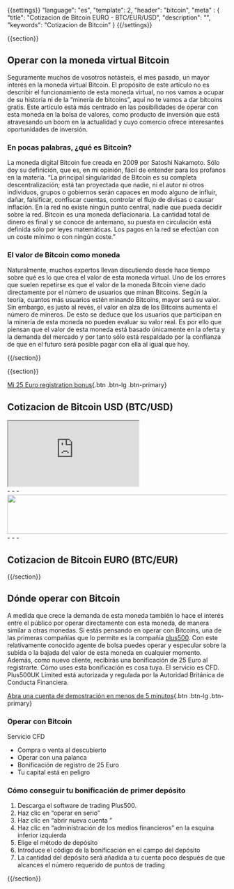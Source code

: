 {{settings}}
  "language": "es",
  "template": 2,
  "header": "bitcoin",
  "meta" : {
    "title": "Cotizacion de Bitcoin EURO - BTC/EUR/USD",
    "description": "",
    "keywords": "Cotizacion de Bitcoin"
  }
{{/settings}}

{{section}}


## Operar con la moneda virtual Bitcoin

Seguramente muchos de vosotros notásteis, el mes pasado, un mayor interés en la moneda virtual Bitcoin. El propósito de este artículo no es describir el funcionamiento de esta moneda virtual, no nos vamos a ocupar de su historia ni de la “minería de bitcoins”, aquí no te vamos a dar bitcoins gratis. Este artículo está más centrado en las posibilidades de operar con esta moneda en la bolsa de valores, como producto de inversión que está atravesando un boom en la actualidad y cuyo comercio ofrece interesantes oportunidades de inversión. 

### En pocas palabras, ¿qué es Bitcoin?

La moneda digital Bitcoin fue creada en 2009 por Satoshi Nakamoto. Sólo doy su definición, que es, en mi opinión, fácil de entender para los profanos en la materia. “La principal singularidad de Bitcoin es su completa descentralización; está tan proyectada que nadie, ni el autor ni otros individuos, grupos o gobiernos serán capaces en modo alguno de influir, dañar, falsificar, confiscar cuentas, controlar el flujo de divisas o causar inflación. En la red no existe ningún punto central, nadie que pueda decidir sobre la red. Bitcoin es una moneda deflacionaria. La cantidad total de dinero es final y se conoce de antemano, su puesta en circulación está definida sólo por leyes matemáticas. Los pagos en la red se efectúan con un coste mínimo o con ningún coste.”

### El valor de Bitcoin como moneda

Naturalmente, muchos expertos llevan discutiendo desde hace tiempo sobre qué es lo que crea el valor de esta moneda virtual. Uno de los errores que suelen repetirse es que el valor de la moneda Bitcoin viene dado directamente por el número de usuarios que minan Bitcoins. Según la teoría, cuantos más usuarios estén minando Bitcoins, mayor será su valor. Sin embargo, es justo al revés, el valor en alza de los Bitcoins aumenta el número de mineros. De esto se deduce que los usuarios que participan en la minería de esta moneda no pueden evaluar su valor real. Es por ello que piensan que el valor de esta moneda está basado únicamente en la oferta y la demanda del mercado y por tanto sólo está respaldado por la confianza de que en el futuro será posible pagar con ella al igual que hoy.

{{/section}}

{{section}}

[Mi 25 Euro registration bonus](http://www.plus500.com/es/StartTrading.aspx?id=66349&pl=2){.btn .btn-lg .btn-primary}

## Cotizacion de Bitcoin USD (BTC/USD)

<div class="container kurz">
<a href="http://www.plus500.com/es/StartTrading.aspx?id=66349&tags=Bitcoin&pl=2"></a>
<a href="http://www.plus500.com/es/StartTrading.aspx?id=66349&tags=Bitcoin&pl=2"></a>
<iframe src="http://marketools.plus500.com/Widgets/InstrumentChartContainer?hl=es&cty=ES&id=66349&tags=widg+chart+litecoin&pl=2&instSymb=BTCUSD"></iframe>
</div>
- - - 
<a href="http://serv.markets.com/promoRedirect?key=ej0xMzYxMjgxMSZsPTEzNjEyODA0JnA9MTAxNjA%3D"  target="_blank">
 <img src="http://serv.markets.com/promoLoadDisplay?key=ej0xMzYxMjgxMSZsPTEzNjEyODA0JnA9MTAxNjA%3D" width="728" height="90"/>
</a>
- - -

## Cotizacion de Bitcoin EURO (BTC/EUR)

<!-- TradingView Widget BEGIN -->
<script type="text/javascript" src="https://d33t3vvu2t2yu5.cloudfront.net/tv.js"></script>
<script type="text/javascript">
new TradingView.widget({
  "width": 1150,
  "height": 400,
  "symbol": "BTCE:BTCEUR",
  "interval": "D",
  "timezone": "Etc/UTC",
  "theme": "White",
  "style": "1",
  "locale": "en",
  "toolbar_bg": "#f1f3f6",
  "allow_symbol_change": true,
  "hideideas": true,
  "show_popup_button": true,
  "popup_width": "1000",
  "popup_height": "650"
});
</script>
<!-- TradingView Widget END -->
{{/section}}



## Dónde operar con Bitcoin

A medida que crece la demanda de esta moneda también lo hace el interés entre el público por operar directamente con esta moneda, de manera similar a otras monedas. Si estás pensando en operar con Bitcoins, una de las primeras compañías que lo permite es la compañía [plus500](http://www.forexsrovnavac.cz/es/plus500). Con este relativamente conocido agente de bolsa puedes operar y especular sobre la subida o la bajada del valor de esta moneda en cualquier momento. Además, como nuevo cliente, recibirás una bonificación de 25 Euro al registrarte. Cómo uses esta bonificación es cosa tuya. El servicio es CFD. Plus500UK Limited está autorizada y regulada  por la Autoridad Británica de Conducta Financiera.

[Abra una cuenta de demostración en menos de 5 minutos](http://www.plus500.com/es/StartTrading.aspx?id=66349&pl=2){.btn .btn-lg .btn-primary}

### Operar con Bitcoin
Servicio CFD

 * Compra o venta al descubierto
 * Operar con una palanca
 * Bonificación de registro de 25 Euro
 * Tu capital está en peligro


### Cómo conseguir tu bonificación de primer depósito
  1.  Descarga el software de trading Plus500.
  2.  Haz clic en “operar en serio”
  3.  Haz clic en “abrir nueva cuenta ”
  4.  Haz clic en “administración de los medios financieros” en la esquina inferior izquierda
  5.  Elige el método de depósito
  6.  Introduce el código de la bonificación en el campo del depósito
  7.  La cantidad del depósito será añadida a tu cuenta poco después de que alcances el número requerido de puntos de trading

{{/section}}